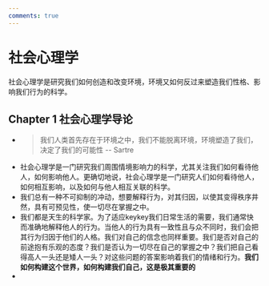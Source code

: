 ```yaml
---
comments: true
---
```


# 社会心理学
社会心理学是研究我们如何创造和改变环境，环境又如何反过来塑造我们性格、影响我们行为的科学。

## Chapter 1 社会心理学导论
* > 我们人类首先存在于环境之中，我们不能脱离环境，环境塑造了我们，决定了我们的可能性   -- Sartre
* 社会心理学是一门研究我们周围情境影响力的科学，尤其关注我们如何看待他人，如何影响他人。更确切地说，社会心理学是一门研究人们如何看待他人，如何相互影响，以及如何与他人相互关联的科学。
* 我们总有一种不可抑制的冲动，想要解释行为，对其归因，以使其变得秩序井然，具有可预见性，使一切尽在掌握之中。
* 我们都是天生的科学家。为了适应keykey我们日常生活的需要，我们通常快而准确地解释他人的行为。当他人的行为具有一致性且与众不同时，我们会把其行为归因于他们的人格。我们对自己的信念也同样重要。我们是否对自己的前途抱有乐观的态度？我们是否认为一切尽在自己的掌握之中？我们把自己看得高人一头还是矮人一头？对这些问题的答案影响着我们的情绪和行为。**我们如何构建这个世界，如何构建我们自己，这是极其重要的**
* 